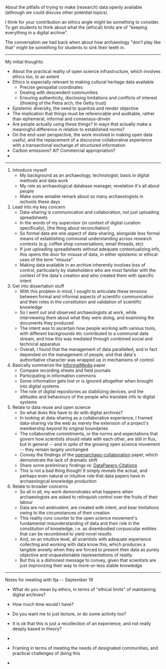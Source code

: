 About the pitfalls of trying to make (research) data openly available (although we could discuss other potential topics).

I think for your contribution an ethics angle might be something to consider. To get students to think about what the (ethical) limits are of "keeping everything in a digital archive".

The conversation we had back when about how archaeology "don’t play like that" might be something for students to sink their teeth in.

---

My initial thoughts:

- About the practical reality of open science infrastructure, which involves ethics too, to an extent
- Ethics is especially relevant to making cultural heritage data available
    - Precise geospatial coordinates
    - Dealing with descendent communities
    - Ensuring authenticity, disclosing limitations and conflicts of interest (thinking of the Petra arch, the Getty trust)
- Epistemic diversity, the need to quantize and render objective
- The implication that things must be referencable and auditable, rather than ephemeral, informal and consensus-driven
- Are people actually using these things? In ways that actually make a meaningful difference in relation to established norms?
- On the end-user perspective, the work involved in making open data useful, and the replacement of a discursive collaborative experience with a transactional exchange of structured information
- Carbon emissions? AI? Commercial appropriation?
- 


---

1. Introduce myself
    - My background as an archaeology, technologist, basis in digital methods and data work
    - My role as archaeological database manager, revelation it's all about people
    - Make some amiable remark about so many archaeologists in ischools these days
1. Lead into my key concern
    - Data-sharing is communication and collaboration, not just uploading spreadsheets
    - In the words of my supervisor (in context of digital curation specifically), [the thing about reconciliation]
    - So formal data are one aspect of data-sharing, alongside less formal means of establishing communal understanding across research contexts (e.g. coffee shop conversations, email threads, etc)
    - If just uploading spreadsheets without adequate contextualizing info, this opens the door for misuse of data, in either epistemic or ethical uses of the term "misuse"
    - Making data available in an archive inherently involves loss of control, particularly by stakeholders who are most familiar with the context of the data's creation and who created them with specific intent
2. Get into dissertation stuff
    - With this problem in mind, I sought to articulate these tensions between formal and informal aspects of scientific communication and their roles in the constitution and validation of scientific knowledge
    - So I went out and observed archaeologists at work, while interviewing them about what they were doing, and examining the documents they produced
    - The intent was to ascertain how people working with various tools, with different backgrounds etc contributed to a communal data stream, and how this was mediated through combined social and technical apparatus
    - Overall, I found that the management of data parallelled, and in fact depended on the management of people, and that data's authoritative character was wrapped up in mechanisms of control
3. Basically summarize the [InformalMedia](papers/InformalMedia/InformalMedia.md) paper
    - Compare recording sheets and field journals
    - Participating in information commons
    - Some information gets lost or is ignored altogether when brought into digital systems
    - The role of digital repositories as stabilizing devices, and the attitudes and behaviours of the people who translate info to digital systems
1. Relate to data reuse and open science
    - So what does this have to do with digital archives?
    - In looking at data-sharing as a collaborative experience, I framed data-sharing via the web as merely the extension of a project's membership beyond its original boundaries
    - The collaborative commitments, or the norms and expectations that govern how scientists should relate with each other, are still in flux, but in general -- and in spite of the growing open science movement -- they remain largely unchanged
    - Convey the findings of the [openarchaeo-collaboration](papers/openarchaeo-collaboration/openarchaeo-collaboration%20notes.md) paper, which demonstrate the lack of dramatic shift
    - Share some preliminary findings re: [DataPapers-Citations](papers/DataPapers-Citations/DataPapers-Citations.md)
    - This is not a bad thing though! It simply reveals the actual, and perhaps even natural or intuitive role that data papers have in archaeological knowledge production
2. Relate to broader concerns
    - So all in all, my work demonstrates what happens when archaeologists are asked to relinquish control over the fruits of their labour
    - Data are not ambivalent, are created with intent, and bear limitations owing to the circumstances of their creation
    - This reality runs counter to the open science movement's fundamental misunderstanding of data and their role in the constitution of knowledge, i.e. as disembodied corpuscular entities that can be recombined to yield novel results
    - And, on an intuitive level, all scientists with adequate experience collecting and working with data know this, which produces a tangible anxiety when they are forced to present their data as purely objective and unquestionable representations of reality
    - But this is a dishonest message to convey, given that scientists are just improvizing their way to more-or-less stable knowledge

---

Notes for meeting with Ilja -- September 19

- What do you mean by ethics, in terms of "ethical limits" of maintaining digital archives?
- How much time would I have?
- Do you want me to just lecture, or do some activity too?
- It is ok that this is just a recollection of an experience, and not really deeply based in theory?
- 


- Framing in terms of meeting the needs of designated communities, and practical challenges of doing this
- 